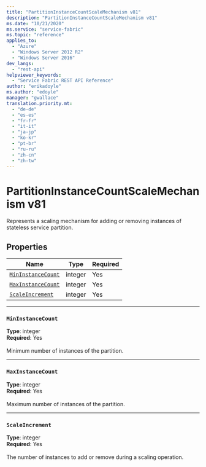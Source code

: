```yaml
---
title: "PartitionInstanceCountScaleMechanism v81"
description: "PartitionInstanceCountScaleMechanism v81"
ms.date: "10/21/2020"
ms.service: "service-fabric"
ms.topic: "reference"
applies_to: 
  - "Azure"
  - "Windows Server 2012 R2"
  - "Windows Server 2016"
dev_langs: 
  - "rest-api"
helpviewer_keywords: 
  - "Service Fabric REST API Reference"
author: "erikadoyle"
ms.author: "edoyle"
manager: "gwallace"
translation.priority.mt: 
  - "de-de"
  - "es-es"
  - "fr-fr"
  - "it-it"
  - "ja-jp"
  - "ko-kr"
  - "pt-br"
  - "ru-ru"
  - "zh-cn"
  - "zh-tw"
---
```

# PartitionInstanceCountScaleMechanism v81

Represents a scaling mechanism for adding or removing instances of stateless service partition.

## Properties
| Name | Type | Required |
| --- | --- | --- |
| [`MinInstanceCount`](#mininstancecount) | integer | Yes |
| [`MaxInstanceCount`](#maxinstancecount) | integer | Yes |
| [`ScaleIncrement`](#scaleincrement) | integer | Yes |

____
### `MinInstanceCount`
__Type__: integer <br/>
__Required__: Yes<br/>
<br/>
Minimum number of instances of the partition.

____
### `MaxInstanceCount`
__Type__: integer <br/>
__Required__: Yes<br/>
<br/>
Maximum number of instances of the partition.

____
### `ScaleIncrement`
__Type__: integer <br/>
__Required__: Yes<br/>
<br/>
The number of instances to add or remove during a scaling operation.
